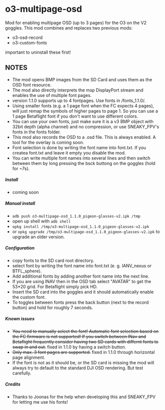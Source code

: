 # o3-multipage-osd
Mod for enabling multipage OSD (up to 3 pages) for the O3 on the V2 goggles.
This mod combines and replaces two previous mods:
- o3-osd-record
- o3-custom-fonts

important to uninstall these first!

## NOTES
- The mod opens BMP images from the SD Card and uses them as the OSD font resource.
- The mod also directly interprets the msp DisplayPort stream and enables the use of multiple font pages.
- version 1.1.0 supports up to 4 fontpages. Use fonts in /fonts_1.1.0/.
- Using smaller fonts (e.g. a 1 page font when the FC expects 4 pages), will just remap the symbols of higher pages to page 1. So you can use a 1 page Betaflight font if you don't want to use different colors.
- You can use your own fonts, just make sure it is a v3 BMP object with 32bit depth (alpha channel) and no compression, or use SNEAKY_FPV's fonts in the fonts folder.
- This mod also records the OSD to a .osd file. This is always enabled. A tool for the overlay is coming soon.
- Font selection is done by writing the font name into font.txt. If you createa font.txt and leave it empty you disable the mod.
- You can write multiple font names into several lines and then switch between them by long pressing the bsck buttong on the goggles (hold for ~7s).

##### Install
- coming soon 

##### Manual install
- `adb push o3-multipage-osd_1.1.0_pigeon-glasses-v2.ipk /tmp`
- open up shell with `adb shell`
- `opkg install /tmp/o3-multipage-osd_1.1.0_pigeon-glasses-v2.ipk`
- or `opkg upgrade /tmp/o3-multipage-osd_1.1.0_pigeon-glasses-v2.ipk` to upgrade an older version.

##### Configuration
- copy fonts to the SD card root directory.
- select font by writing the font name into font.txt (e. g. IANV_nexus or BTFL_sphere).
- Add additional fonts by adding another font name into the next line.
- If you are using INAV then in the OSD tab select "AVATAR" to get the 53*20 grid. For Betaflight simply pick HD.
- Insert the SD card into the goggles and it should automatically enable the custom font.
- To toggles between fonts press the back button (next to the record button) and hold for roughly 7 seconds.

##### Known issues
- ~~You need to manually select the font! Automatic font selection based on the FC firmware is not supported! If you switch between INav and Betaflight frequently consider having two SD cards with differnt fonts to swap in and out.~~ fixed in 1.1.0 by having a switch button.
- ~~Only max. 3 font pages are supported.~~ fixed in 1.1.0 through horizontal page alignment.
- If the font is not as it should be, or the SD card is missing the mod will always try to default to the standard DJI OSD rendering. But test carefully.

##### Credits
- Thanks to Joonas for the help when developing this and SNEAKY_FPV for letting me use his fonts!
